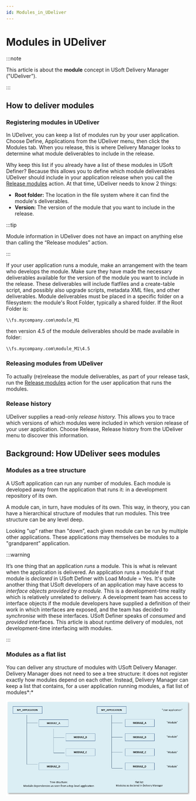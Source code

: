 ```yaml
---
id: Modules_in_UDeliver
---
```


# Modules in UDeliver


:::note

This article is about the **module** concept in USoft Delivery Manager ("UDeliver”).

:::

## How to deliver modules

### Registering modules in UDeliver

In UDeliver, you can keep a list of modules run by your user application. Choose Define, Applications from the UDeliver menu, then click the Modules tab. When you release, this is where Delivery Manager looks to determine what module deliverables to include in the release.

Why keep this list if you already have a list of these modules in USoft Definer? Because this allows you to define which module deliverables UDeliver should include in your application release when you call the [Release modules](/Continuous_delivery/Delivery_Manager_actions_by_name/Release_modules.md) action. At that time, UDeliver needs to know 2 things:

- **Root folder:** The location in the file system where it can find the module's deliverables.
- **Version:** The version of the module that you want to include in the release.


:::tip

Module information in UDeliver does not have an impact on anything else than calling the “Release modules” action.

:::

If your user application runs a module, make an arrangement with the team who develops the module. Make sure they have made the necessary deliverables available for the version of the module you want to include in the release. These deliverables will include flatfiles and a create-table script, and possibly also upgrade scripts, metadata XML files, and other deliverables. Module deliverables must be placed in a specific folder on a filesystem: the module's Root Folder, typically a shared folder. If the Root Folder is:

```
\\fs.mycompany.com\module_M1
```

then version 4.5 of the module deliverables should be made available in folder:

```
\\fs.mycompany.com\module_M1\4.5
```

### Releasing modules from UDeliver

To actually (re)release the module deliverables, as part of your release task, run the [Release modules](/Continuous_delivery/Delivery_Manager_actions_by_name/Release_modules.md) action for the user application that runs the modules.

### Release history

UDeliver supplies a read-only *release history.* This allows you to trace which versions of which modules were included in which version release of your user application. Choose Release, Release history from the UDeliver menu to discover this information.

## Background: How UDeliver sees modules

### Modules as a tree structure

A USoft application can run any number of modules. Each module is developed away from the application that runs it: in a development repository of its own.

A module can, in turn, have modules of its own. This way, in theory, you can have a hierarchical structure of modules that run modules. This tree structure can be any level deep.

Looking "up” rather than "down”, each given module can be run by multiple other applications. These applications may themselves be modules to a "grandparent” application.


:::warning

It’s one thing that an application *runs* a module. This is what is relevant when the application is delivered. An application runs a module if that module is *declared* in USoft Definer with Load Module = Yes.
It's quite another thing that USoft developers of an application may have access to *interface objects provided by a module.* This is a development-time reality which is relatively unrelated to delivery. A development team has access to interface objects if the module developers have supplied a definition of their work in which interfaces are exposed, and the team has decided to *synchronise* with these interfaces. USoft Definer speaks of *consumed* and *provided* interfaces.
This article is about runtime delivery of modules, not development-time interfacing with modules.

:::

### Modules as a flat list

You can deliver any structure of modules with USoft Delivery Manager. Delivery Manager does not need to see a tree structure: it does not register exactly how modules depend on each other. Instead, Delivery Manager can keep a list that contains, for a user application running modules, a flat list of modules*:*

![](./assets/4eca926c-db38-4d2d-8cd7-9105aedfae8f.png)